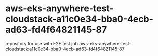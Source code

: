 # aws-eks-anywhere-test-cloudstack-a11c0e34-bba0-4ecb-ad63-fd4f64821145-87
repository for use with E2E test job aws-eks-anywhere-test-cloudstack:a11c0e34-bba0-4ecb-ad63-fd4f64821145-87
